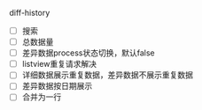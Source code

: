 diff-history
- [ ] 搜索
- [ ] 总数据量
- [ ] 差异数据process状态切换，默认false
- [ ] listview重复请求解决
- [ ] 详细数据展示重复数据，差异数据不展示重复数据
- [ ] 差异数据按日期展示
- [ ] 合并为一行